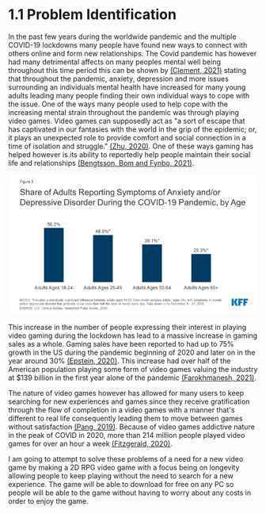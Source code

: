 # 1.1 Problem Identification

In the past few years during the worldwide pandemic and the multiple COVID-19 lockdowns many people have found new ways to connect with others online and form new relationships. The Covid pandemic has however had many detrimental affects on many peoples mental well being throughout this time period  this can be shown by [(Clement, 2021)](../evaluation/reference-list.md) stating that throughout the pandemic, anxiety, depression and more issues surrounding an individuals mental health have increased for many young adults leading many people finding their own individual ways to cope with the issue. One of the ways many people used to help cope with the increasing mental strain throughout the pandemic was through playing video games. Video games can supposedly act as "a sort of escape that has captivated in our fantasies with the world in the grip of the epidemic; or, it plays an unexpected role to provide comfort and social connection in a time of isolation and struggle." [(Zhu, 2020)](../evaluation/reference-list.md). One of these ways gaming has helped however is its ability to reportedly help people maintain their social life and relationships [(Bengtsson, Bom and Fynbo, 2021)](../evaluation/reference-list.md).

![](<../.gitbook/assets/image (1) (1).png>)

This increase in the number of people expressing their interest in playing video gaming during the lockdown has lead to a massive increase in gaming sales as a whole. Gaming sales have been reported to had up to 75% growth in the US during the pandemic beginning of 2020 and later on in the year around 30% [(Epstein, 2020)](../evaluation/reference-list.md). This increase had over half of the American population playing some form of video games valuing the industry at $139 billion in the first year alone of the pandemic [(Farokhmanesh, 2021)](../evaluation/reference-list.md).&#x20;

The nature of video games however has allowed for many users to keep searching for new experiences and games since they receive gratification through the flow of completion in a video games with a manner that's different to real life consequently leading them to move between games without satisfaction [(Pang, 2019)](../evaluation/reference-list.md). Because of video games addictive nature in the peak of COVID in 2020, more than 214 million people played video games for over an hour a week [(Fitzgerald, 2020)](../evaluation/reference-list.md).

I am going to attempt to solve these problems of a need for a new video game by making a 2D RPG video game with a focus being on longevity allowing people to keep playing without the need to search for a new experience. The game will be able to download for free on any PC so people will be able to the game without having to worry about any costs in order to enjoy the game.&#x20;
